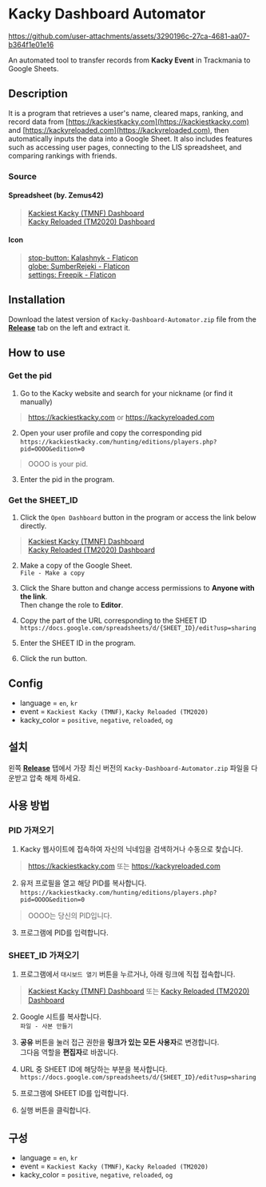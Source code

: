 # Kacky Dashboard Automator
https://github.com/user-attachments/assets/3290196c-27ca-4681-aa07-b364f1e01e16

An automated tool to transfer records from **Kacky Event** in Trackmania to Google Sheets.

## Description
It is a program that retrieves a user's name, cleared maps, ranking, and record data from [https://kackiestkacky.com](https://kackiestkacky.com) and [https://kackyreloaded.com](https://kackyreloaded.com), then automatically inputs the data into a Google Sheet.
It also includes features such as accessing user pages, connecting to the LIS spreadsheet, and comparing rankings with friends.

### Source
#### Spreadsheet (by. Zemus42)
> [Kackiest Kacky (TMNF) Dashboard](https://docs.google.com/spreadsheets/d/1G44h9PAHVSKkYwD4ek_v6WpI696QPMAJPo1dMVi1IdM/edit?gid=92899346#gid=92899346)  
> [Kacky Reloaded (TM2020) Dashboard](https://docs.google.com/spreadsheets/d/1KoqfsvTzuKrHSlHEV9SBYpLdJLxni0lkM3P3NB_fOcg/edit?gid=92899346#gid=92899346)

#### Icon
> <a href="https://www.flaticon.com/kr/free-icon/stop-button_4340168?related_id=4340168" title="stop-button">stop-button: Kalashnyk - Flaticon</a>  
> <a href="https://www.flaticon.com/kr/free-icon/globe_12871678?term=%EC%A7%80%EA%B5%AC&page=1&position=25&origin=tag&related_id=12871678" title="globe">globe: SumberRejeki - Flaticon</a>  
> <a href="https://www.flaticon.com/kr/free-icon/settings_667416" title="settings">settings: Freepik - Flaticon</a>

## Installation
Download the latest version of `Kacky-Dashboard-Automator.zip` file from the **[Release](https://github.com/Viun2232/kackiest-kacky-dashboard-automator/releases)** tab on the left and extract it.

## How to use
### Get the pid
1. Go to the Kacky website and search for your nickname (or find it manually)  
> https://kackiestkacky.com or https://kackyreloaded.com

2. Open your user profile and copy the corresponding pid  
`https://kackiestkacky.com/hunting/editions/players.php?pid=OOOO&edition=0`
> OOOO is your pid.

3. Enter the pid in the program.

### Get the SHEET_ID
1. Click the `Open Dashboard` button in the program or access the link below directly.
> [Kackiest Kacky (TMNF) Dashboard](https://docs.google.com/spreadsheets/d/1G44h9PAHVSKkYwD4ek_v6WpI696QPMAJPo1dMVi1IdM/edit?gid=92899346#gid=92899346)  
> [Kacky Reloaded (TM2020) Dashboard](https://docs.google.com/spreadsheets/d/1KoqfsvTzuKrHSlHEV9SBYpLdJLxni0lkM3P3NB_fOcg/edit?gid=92899346#gid=92899346)

2. Make a copy of the Google Sheet.  
`File - Make a copy`

3. Click the Share button and change access permissions to **Anyone with the link**.  
Then change the role to **Editor**.

4. Copy the part of the URL corresponding to the SHEET ID  
`https://docs.google.com/spreadsheets/d/{SHEET_ID}/edit?usp=sharing`

5. Enter the SHEET ID in the program.

6. Click the run button.

## Config
* language = `en`, `kr`
* event = `Kackiest Kacky (TMNF)`, `Kacky Reloaded (TM2020)`
* kacky_color = `positive`, `negative`, `reloaded`, `og`

## 설치
왼쪽 **[Release](https://github.com/Viun2232/kackiest-kacky-dashboard-automator/releases)** 탭에서 가장 최신 버전의 `Kacky-Dashboard-Automator.zip` 파일을 다운받고 압축 해제 하세요.

## 사용 방법
### PID 가져오기
1. Kacky 웹사이트에 접속하여 자신의 닉네임을 검색하거나 수동으로 찾습니다.  
> https://kackiestkacky.com 또는 https://kackyreloaded.com

2. 유저 프로필을 열고 해당 PID를 복사합니다.  
`https://kackiestkacky.com/hunting/editions/players.php?pid=OOOO&edition=0`
> OOOO는 당신의 PID입니다.

3. 프로그램에 PID를 입력합니다.

### SHEET_ID 가져오기
1. 프로그램에서 `대시보드 열기` 버튼을 누르거나, 아래 링크에 직접 접속합니다.  
> [Kackiest Kacky (TMNF) Dashboard](https://docs.google.com/spreadsheets/d/1G44h9PAHVSKkYwD4ek_v6WpI696QPMAJPo1dMVi1IdM/edit?gid=92899346#gid=92899346) 또는 [Kacky Reloaded (TM2020) Dashboard](https://docs.google.com/spreadsheets/d/1KoqfsvTzuKrHSlHEV9SBYpLdJLxni0lkM3P3NB_fOcg/edit?gid=92899346#gid=92899346)

2. Google 시트를 복사합니다.    
`파일 - 사본 만들기`

3. **공유** 버튼을 눌러 접근 권한을 **링크가 있는 모든 사용자**로 변경합니다.  
그다음 역할을 **편집자**로 바꿉니다.

4. URL 중 SHEET ID에 해당하는 부분을 복사합니다.  
`https://docs.google.com/spreadsheets/d/{SHEET_ID}/edit?usp=sharing`

5. 프로그램에 SHEET ID를 입력합니다.

6. 실행 버튼을 클릭합니다.

## 구성
* language = `en`, `kr`
* event = `Kackiest Kacky (TMNF)`, `Kacky Reloaded (TM2020)`
* kacky_color = `positive`, `negative`, `reloaded`, `og`
